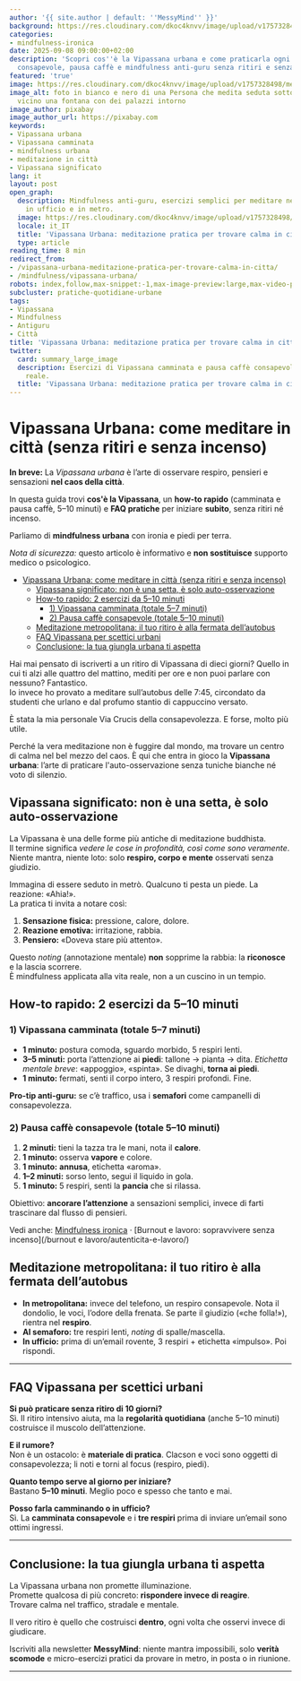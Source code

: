 ```yaml
---
author: '{{ site.author | default: ''MessyMind'' }}'
background: https://res.cloudinary.com/dkoc4knvv/image/upload/v1757328498/meditazione_yoga_600_igow0o.webp
categories:
- mindfulness-ironica
date: 2025-09-08 09:00:00+02:00
description: 'Scopri cos''è la Vipassana urbana e come praticarla ogni giorno: camminata
  consapevole, pausa caffè e mindfulness anti-guru senza ritiri e senza incenso.'
featured: 'true'
image: https://res.cloudinary.com/dkoc4knvv/image/upload/v1757328498/meditazione_yoga_1920_ojov4j.webp
image_alt: foto in bianco e nero di una Persona che medita seduta sotto un palazzo
  vicino una fontana con dei palazzi intorno
image_author: pixabay
image_author_url: https://pixabay.com
keywords:
- Vipassana urbana
- Vipassana camminata
- mindfulness urbana
- meditazione in città
- Vipassana significato
lang: it
layout: post
open_graph:
  description: Mindfulness anti-guru, esercizi semplici per meditare nel traffico,
    in ufficio e in metro.
  image: https://res.cloudinary.com/dkoc4knvv/image/upload/v1757328498/meditazione_yoga_600_igow0o.webp
  locale: it_IT
  title: 'Vipassana Urbana: meditazione pratica per trovare calma in città'
  type: article
reading_time: 8 min
redirect_from:
- /vipassana-urbana-meditazione-pratica-per-trovare-calma-in-citta/
- /mindfulness/vipassana-urbana/
robots: index,follow,max-snippet:-1,max-image-preview:large,max-video-preview:-1
subcluster: pratiche-quotidiane-urbane
tags:
- Vipassana
- Mindfulness
- Antiguru
- Città
title: 'Vipassana Urbana: meditazione pratica per trovare calma in città'
twitter:
  card: summary_large_image
  description: Esercizi di Vipassana camminata e pausa caffè consapevole per la vita
    reale.
  title: 'Vipassana Urbana: meditazione pratica per trovare calma in città'
---
```

# Vipassana Urbana: come meditare in città (senza ritiri e senza incenso)

**In breve:** La *Vipassana urbana* è l’arte di osservare respiro, pensieri e sensazioni **nel caos della città**.  

In questa guida trovi **cos'è la Vipassana**, un **how-to rapido** (camminata e pausa caffè, 5–10 minuti) e **FAQ pratiche** per iniziare **subito**, senza ritiri né incenso.  

Parliamo di **mindfulness urbana** con ironia e piedi per terra.

*Nota di sicurezza:* questo articolo è informativo e **non sostituisce** supporto medico o psicologico.

- [Vipassana Urbana: come meditare in città (senza ritiri e senza incenso)](#vipassana-urbana-come-meditare-in-città-senza-ritiri-e-senza-incenso)
  - [Vipassana significato: non è una setta, è solo auto-osservazione](#vipassana-significato-non-è-una-setta-è-solo-auto-osservazione)
  - [How-to rapido: 2 esercizi da 5–10 minuti](#how-to-rapido-2-esercizi-da-510-minuti)
    - [1) Vipassana camminata (totale 5–7 minuti)](#1-vipassana-camminata-totale-57-minuti)
    - [2) Pausa caffè consapevole (totale 5–10 minuti)](#2-pausa-caffè-consapevole-totale-510-minuti)
  - [Meditazione metropolitana: il tuo ritiro è alla fermata dell’autobus](#meditazione-metropolitana-il-tuo-ritiro-è-alla-fermata-dellautobus)
  - [FAQ Vipassana per scettici urbani](#faq-vipassana-per-scettici-urbani)
  - [Conclusione: la tua giungla urbana ti aspetta](#conclusione-la-tua-giungla-urbana-ti-aspetta)


Hai mai pensato di iscriverti a un ritiro di Vipassana di dieci giorni? Quello in cui ti alzi alle quattro del mattino, mediti per ore e non puoi parlare con nessuno? Fantastico.  
Io invece ho provato a meditare sull’autobus delle 7:45, circondato da studenti che urlano e dal profumo stantio di cappuccino versato. 

È stata la mia personale Via Crucis della consapevolezza. E forse, molto più utile.

Perché la vera meditazione non è fuggire dal mondo, ma trovare un centro di calma nel bel mezzo del caos. È qui che entra in gioco la **Vipassana urbana**: l’arte di praticare l'auto-osservazione senza tuniche bianche né voto di silenzio.

## Vipassana significato: non è una setta, è solo auto-osservazione

La Vipassana è una delle forme più antiche di meditazione buddhista.  
Il termine significa *vedere le cose in profondità, così come sono veramente*.  
Niente mantra, niente loto: solo **respiro, corpo e mente** osservati senza giudizio.

Immagina di essere seduto in metrò. Qualcuno ti pesta un piede. La reazione: «Ahia!».  
La pratica ti invita a notare così:

1. **Sensazione fisica:** pressione, calore, dolore.  
2. **Reazione emotiva:** irritazione, rabbia.  
3. **Pensiero:** «Doveva stare più attento».  

Questo *noting* (annotazione mentale) **non** sopprime la rabbia: la **riconosce** e la lascia scorrere.  
È mindfulness applicata alla vita reale, non a un cuscino in un tempio.


## How-to rapido: 2 esercizi da 5–10 minuti

### 1) Vipassana camminata (totale 5–7 minuti)
- **1 minuto:** postura comoda, sguardo morbido, 5 respiri lenti.  
- **3–5 minuti:** porta l’attenzione ai **piedi**: tallone → pianta → dita. *Etichetta mentale breve*: «appoggio», «spinta». Se divaghi, **torna ai piedi**.  
- **1 minuto:** fermati, senti il corpo intero, 3 respiri profondi. Fine.  

**Pro-tip anti-guru:** se c’è traffico, usa i **semafori** come campanelli di consapevolezza.

### 2) Pausa caffè consapevole (totale 5–10 minuti)
1. **2 minuti:** tieni la tazza tra le mani, nota il **calore**.  
2. **1 minuto:** osserva **vapore** e colore.  
3. **1 minuto:** **annusa**, etichetta «aroma».  
4. **1–2 minuti:** sorso lento, segui il liquido in gola.  
5. **1 minuto:** 5 respiri, senti la **pancia** che si rilassa.  

Obiettivo: **ancorare l’attenzione** a sensazioni semplici, invece di farti trascinare dal flusso di pensieri.

Vedi anche: [Mindfulness ironica](/mindfulness-ironica/) · [Burnout e lavoro: sopravvivere senza incenso](/burnout e lavoro/autenticita-e-lavoro/)

## Meditazione metropolitana: il tuo ritiro è alla fermata dell’autobus

- **In metropolitana:** invece del telefono, un respiro consapevole. Nota il dondolio, le voci, l’odore della frenata. Se parte il giudizio («che folla!»), rientra nel **respiro**.  
- **Al semaforo:** tre respiri lenti, *noting* di spalle/mascella.  
- **In ufficio:** prima di un’email rovente, 3 respiri + etichetta «impulso». Poi rispondi.  

---

## FAQ Vipassana per scettici urbani

**Si può praticare senza ritiro di 10 giorni?**  
Sì. Il ritiro intensivo aiuta, ma la **regolarità quotidiana** (anche 5–10 minuti) costruisce il muscolo dell’attenzione.

**E il rumore?**  
Non è un ostacolo: è **materiale di pratica**. Clacson e voci sono oggetti di consapevolezza; li noti e torni al focus (respiro, piedi).

**Quanto tempo serve al giorno per iniziare?**  
Bastano **5–10 minuti**. Meglio poco e spesso che tanto e mai.

**Posso farla camminando o in ufficio?**  
Sì. La **camminata consapevole** e i **tre respiri** prima di inviare un’email sono ottimi ingressi.

---

## Conclusione: la tua giungla urbana ti aspetta

La Vipassana urbana non promette illuminazione.  
Promette qualcosa di più concreto: **rispondere invece di reagire**.  
Trovare calma nel traffico, stradale e mentale.  

Il vero ritiro è quello che costruisci **dentro**, ogni volta che osservi invece di giudicare.

Iscriviti alla newsletter **MessyMind**: niente mantra impossibili, solo **verità scomode** e micro-esercizi pratici da provare in metro, in posta o in riunione.

---

<!-- FAQ Schema JSON-LD -->
<script type="application/ld+json">
{
  "@context": "https://schema.org",
  "@type": "FAQPage",
  "mainEntity": [
    {
      "@type": "Question",
      "name": "Si può praticare la Vipassana senza un ritiro di 10 giorni?",
      "acceptedAnswer": {
        "@type": "Answer",
        "text": "Sì. Il ritiro intensivo aiuta, ma la regolarità quotidiana anche di 5–10 minuti è sufficiente per iniziare a costruire consapevolezza."
      }
    },
    {
      "@type": "Question",
      "name": "Il rumore della città non è un ostacolo?",
      "acceptedAnswer": {
        "@type": "Answer",
        "text": "Il rumore diventa materiale di pratica: clacson e voci sono oggetti di consapevolezza. Li noti e torni al focus (respiro o sensazioni dei piedi)."
      }
    },
    {
      "@type": "Question",
      "name": "Quanto tempo serve ogni giorno per iniziare?",
      "acceptedAnswer": {
        "@type": "Answer",
        "text": "Bastano 5–10 minuti. Meglio poco e spesso che lunghe sessioni sporadiche."
      }
    },
    {
      "@type": "Question",
      "name": "Posso praticare Vipassana camminando o in ufficio?",
      "acceptedAnswer": {
        "@type": "Answer",
        "text": "Sì: la camminata consapevole e tre respiri prima di inviare un’email sono ottimi modi per portare Vipassana nella vita lavorativa quotidiana."
      }
    }
  ]
}
</script>
